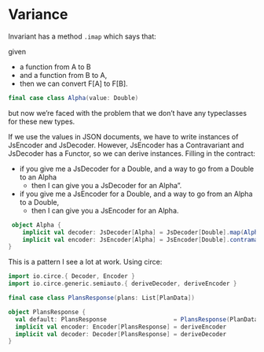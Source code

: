 # Variance

Invariant has a method `.imap` which says that:
 
given
- a function from A to B
- and a function from B to A,
- then we can convert F[A] to F[B].

```scala
final case class Alpha(value: Double)
```
but now we’re faced with the problem that we don’t have any typeclasses for these new types.

If we use the values in JSON documents, we have to write instances of JsEncoder and JsDecoder.
However, JsEncoder has a Contravariant and JsDecoder has a Functor, so we can derive instances. Filling in the contract:

- if you give me a JsDecoder for a Double, and a way to go from a Double to an Alpha
    - then I can give you a JsDecoder for an Alpha”.
- if you give me a JsEncoder for a Double, and a way to go from an Alpha to a Double,
    - then I can give you a JsEncoder for an Alpha.
    
```scala
 object Alpha {
    implicit val decoder: JsDecoder[Alpha] = JsDecoder[Double].map(Alpha(_))
    implicit val encoder: JsEncoder[Alpha] = JsEncoder[Double].contramap(_.value)
}
```    

This is a pattern I see a lot at work. Using circe:

```scala
import io.circe.{ Decoder, Encoder }
import io.circe.generic.semiauto.{ deriveDecoder, deriveEncoder }

final case class PlansResponse(plans: List[PlanData])

object PlansResponse {
  val default: PlansResponse                   = PlansResponse(PlanData.plans)
  implicit val encoder: Encoder[PlansResponse] = deriveEncoder
  implicit val decoder: Decoder[PlansResponse] = deriveDecoder
}
``` 